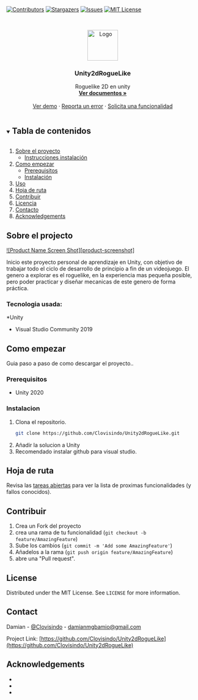 <!--
*** Thanks for checking out the Best-README-Template. If you have a suggestion
*** that would make this better, please fork the repo and create a pull request
*** or simply open an issue with the tag "enhancement".
*** Thanks again! Now go create something AMAZING! :D
***
***
***
*** To avoid retyping too much info. Do a search and replace for the following:
*** github_username, repo_name, twitter_handle, email, project_title, project_description
-->



<!-- PROJECT SHIELDS -->
<!--
*** I'm using markdown "reference style" links for readability.
*** Reference links are enclosed in brackets [ ] instead of parentheses ( ).
*** See the bottom of this document for the declaration of the reference variables
*** for contributors-url, forks-url, etc. This is an optional, concise syntax you may use.
*** https://www.markdownguide.org/basic-syntax/#reference-style-links
-->
[![Contributors][contributors-shield]][contributors-url]
[![Stargazers][stars-shield]][stars-url]
[![Issues][issues-shield]][issues-url]
[![MIT License][license-shield]][license-url]




<!-- PROJECT LOGO -->
<br />
<p align="center">
  <a href="https://github.com/
           /Unity2dRogueLike">
    <img src="images/logo.png" alt="Logo" width="80" height="80">
  </a>

  <h3 align="center">Unity2dRogueLike</h3>

  <p align="center">
    Roguelike 2D en unity
    <br />
    <a href="https://github.com/Clovisindo/Unity2dRogueLike"><strong>Ver documentos »</strong></a>
    <br />
    <br />
    <a href="https://github.com/Clovisindo/Unity2dRogueLike">Ver demo</a>
    ·
    <a href="https://github.com/Clovisindo/Unity2dRogueLike/issues">Reporta un error</a>
    ·
    <a href="https://github.com/Clovisindo/Unity2dRogueLike/issues">Solicita una funcionalidad</a>
  </p>
</p>



<!-- TABLE OF CONTENTS -->
<details open="open">
  <summary><h2 style="display: inline-block">Tabla de contenidos</h2></summary>
  <ol>
    <li>
      <a href="#about-the-project">Sobre el proyecto</a>
      <ul>
        <li><a href="#built-with">Instrucciones instalación</a></li>
      </ul>
    </li>
    <li>
      <a href="#getting-started">Como empezar</a>
      <ul>
        <li><a href="#prerequisites">Prerequisitos</a></li>
        <li><a href="#installation">Instalación</a></li>
      </ul>
    </li>
    <li><a href="#usage">Uso</a></li>
    <li><a href="#roadmap">Hoja de ruta</a></li>
    <li><a href="#contributing">Contribuir</a></li>
    <li><a href="#license">Licencia</a></li>
    <li><a href="#contact">Contacto</a></li>
    <li><a href="#Agradecimientos">Acknowledgements</a></li>
  </ol>
</details>



<!-- ABOUT THE PROJECT -->
## Sobre el projecto

[![Product Name Screen Shot][product-screenshot]](https://example.com)

Inicio este proyecto personal de aprendizaje en Unity, con objetivo de trabajar todo el ciclo de desarrollo de principio a fin de un videojuego. El genero a explorar es el roguelike, en la experiencia mas pequeña posible, pero poder practicar y diseñar mecanicas de este genero de forma práctica.


### Tecnologia usada:

*Unity
* Visual Studio Community 2019



<!-- Como empezar -->
## Como empezar

Guia paso a paso de como descargar el proyecto..

### Prerequisitos


* Unity 2020

### Instalacion

1. Clona el repositorio.
   ```sh
   git clone https://github.com/Clovisindo/Unity2dRogueLike.git
   ```
2. Añadir la solucion a Unity
3. Recomendado instalar github para visual studio.


<!-- Hoja de ruta -->
## Hoja de ruta

Revisa las [tareas abiertas](https://github.com/Clovisindo/Unity2dRogueLike/issues) para ver la lista de proximas funcionalidades (y fallos conocidos).



<!-- Contribuir -->
## Contribuir

1. Crea un Fork del proyecto
2. crea una rama de tu funcionalidad (`git checkout -b feature/AmazingFeature`)
3. Sube los cambios (`git commit -m 'Add some AmazingFeature'`)
4. Añadelos a la rama (`git push origin feature/AmazingFeature`)
5. abre una "Pull request".



<!-- LICENSE -->
## License

Distributed under the MIT License. See `LICENSE` for more information.



<!-- CONTACT -->
## Contact

Damian - [@Clovisindo](https://twitter.com/Clovisindo) - damianmgbamio@gmail.com

Project Link: [https://github.com/Clovisindo/Unity2dRogueLike](https://github.com/Clovisindo/Unity2dRogueLike)



<!-- ACKNOWLEDGEMENTS -->
## Acknowledgements

* []()
* []()
* []()





<!-- MARKDOWN LINKS & IMAGES -->
<!-- https://www.markdownguide.org/basic-syntax/#reference-style-links -->
[contributors-shield]: https://img.shields.io/github/contributors/Clovisindo/repo.svg?style=for-the-badge
[contributors-url]: https://github.com/Clovisindo/repo/graphs/contributors
[forks-shield]: https://img.shields.io/github/forks/Clovisindo/repo.svg?style=for-the-badge
[forks-url]: https://github.com/Clovisindo/repo/network/members
[stars-shield]: https://img.shields.io/github/stars/Clovisindo/repo.svg?style=for-the-badge
[stars-url]: https://github.com/Clovisindo/repo/stargazers
[issues-shield]: https://img.shields.io/github/issues/Clovisindo/repo.svg?style=for-the-badge
[issues-url]: https://github.com/Clovisindo/repo/issues
[license-shield]: https://img.shields.io/github/license/Clovisindo/repo.svg?style=for-the-badge
[license-url]: https://github.com/Clovisindo/repo/blob/master/LICENSE.txt
[linkedin-shield]: https://img.shields.io/badge/-LinkedIn-black.svg?style=for-the-badge&logo=linkedin&colorB=555
[linkedin-url]: https://linkedin.com/in/Clovisindo
